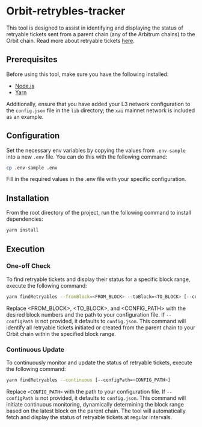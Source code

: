 # Orbit-retrybles-tracker

This tool is designed to assist in identifying and displaying the status of retryable tickets sent from a parent chain (any of the Arbitrum chains) to the Orbit chain. Read more about retryable tickets [here](https://docs.arbitrum.io/arbos/l1-to-l2-messaging).

## Prerequisites

Before using this tool, make sure you have the following installed:

- [Node.js](https://nodejs.org/en)
- [Yarn](https://classic.yarnpkg.com/lang/en/docs/install/#mac-stable)

Additionally, ensure that you have added your L3 network configuration to the `config.json` file in the `lib` directory; the `xai` mainnet network is included as an example.

## Configuration

Set the necessary env variables by copying the values from `.env-sample` into a new `.env` file. You can do this with the following command:

```bash
cp .env-sample .env

```

Fill in the required values in the .env file with your specific configuration.

## Installation

From the root directory of the project, run the following command to install dependencies:

```bash
yarn install
```

## Execution

### One-off Check

To find retryable tickets and display their status for a specific block range, execute the following command:

```bash
yarn findRetryables --fromBlock=<FROM_BLOCK> --toBlock=<TO_BLOCK> [--configPath=<CONFIG_PATH>]
```

Replace <FROM_BLOCK>, <TO_BLOCK>, and <CONFIG_PATH> with the desired block numbers and the path to your configuration file. If `--configPath` is not provided, it defaults to `config.json`. This command will identify all retryable tickets initiated or created from the parent chain to your Orbit chain within the specified block range.

### Continuous Update

To continuously monitor and update the status of retryable tickets, execute the following command:

```bash
yarn findRetryables --continuous [--configPath=<CONFIG_PATH>]
```

Replace `<CONFIG_PATH>` with the path to your configuration file. If `--configPath` is not provided, it defaults to `config.json`. This command will initiate continuous monitoring, dynamically determining the block range based on the latest block on the parent chain. The tool will automatically fetch and display the status of retryable tickets at regular intervals.
